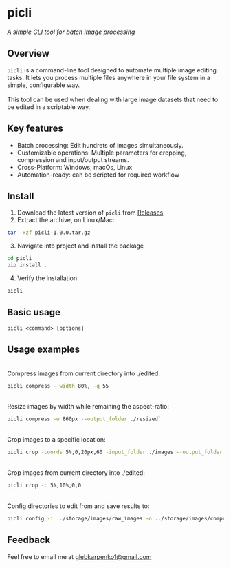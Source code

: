 # picli

<i>A simple CLI tool for batch image processing</i>

## Overview
<code>picli</code> is a command-line tool designed to automate multiple image editing tasks. It lets you process multiple files anywhere in your file system in a simple, configurable way.
<br><br>
This tool can be used when dealing with large image datasets that need to be edited in a scriptable way.

## Key features
  - Batch processing: Edit hundrets of images simultaneously.
  - Customizable operations: Multiple parameters for cropping, compression and input/output streams.
  - Cross-Platform: Windows, macOs, Linux
  - Automation-ready: can be scripted for required workflow

## Install
1. Download the latest version of `picli` from [Releases](https://github.com/GlebKarpenko/picli/releases)
2. Extract the archive, on Linux/Mac:
```sh
tar -xzf picli-1.0.0.tar.gz
```
3. Navigate into project and install the package
```sh
cd picli
pip install .
```
4. Verify the installation
```sh
picli
```

## Basic usage
`picli <command> [options]`

## Usage examples
<br>Compress images from current directory into ./edited:
  ```sh
  picli compress --width 80%, -q 55
  ```
<br>Resize images by width while remaining the aspect-ratio:
  ```sh
  picli compress -w 860px --output_folder ./resized`
  ```
<br>Crop images to a specific location:
  ```sh
  picli crop -coords 5%,0,20px,60 -input_folder ./images --output_folder ./cropped
  ```
<br>Crop images from current directory into ./edited:
  ```sh
  picli crop -c 5%,10%,0,0
  ```
<br>Config directories to edit from and save results to:
  ```sh
  picli config -i ../storage/images/raw_images -o ../storage/images/compressed
  ```

## Feedback
Feel free to email me at glebkarpenko1@gmail.com

